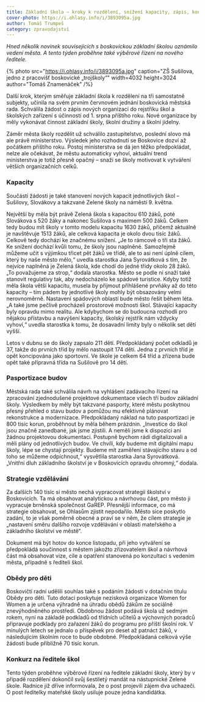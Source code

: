 ```yaml
---
title: Základní škola – kroky k rozdělení, snížení kapacity, zápis, konkurz na ředitele, investiční dluh a nová strategie
cover-photo: https://i.ohlasy.info/i/3893095a.jpg
author: Tomáš Trumpeš
category: zpravodajství
---
```


*Hned několik novinek souvisejících s boskovickou základní školou oznámilo vedení města. A tento týden proběhne také výběrové řízení na nového ředitele.*

{% photo src="https://i.ohlasy.info/i/3893095a.jpg" caption="ZŠ Sušilova, jedno z pracovišť boskovické „trojškoly“" width=4032 height=3024 author="Tomáš Znamenáček" /%}

Další krok, kterým směřuje základní škola k rozdělení na tři samostatně subjekty, učinila na svém prvním červnovém jednání boskovická městská rada. Schválila žádost o zápis nových organizací do rejstříku škol a školských zařízení s účinností od 1. srpna příštího roku. Nové organizace by měly vykonávat činnost základní školy, školní družiny a školní jídelny.

Záměr města školy rozdělit už schválilo zastupitelstvo, poslední slovo má ale právě ministerstvo. Výsledek jeho rozhodnutí se Boskovice dozví až počátkem příštího roku. Postoj ministerstva se dá jen těžko předpokládat, nelze ale očekávat, že městu automaticky vyhoví, aktuální trend ministerstva je totiž přesně opačný – snaží se školy motivovat k vytváření větších organizačních celků.

### Kapacity

Součástí žádosti je také stanovení nových kapacit jednotlivých škol – Sušilovy, Slovákovy a takzvané Zelené školy na náměstí 9. května.

Největší by měla být právě Zelená škola s kapacitou 610 žáků, poté Slovákova s 520 žáky a nakonec Sušilova s maximem 500 žáků. Celkem tedy budou mít školy v tomto modelu kapacitu 1630 žáků, přičemž aktuálně je navštěvuje 1513 žáků, ale celková kapacita je okolo dvou tisíc žáků. Celkově tedy dochází ke značnému snížení. „Je to rámcově o tři sta žáků. Ke snížení dochází kvůli tomu, že školy jsou naplněné. Samozřejmě můžeme učit s výjimkou třicet pět žáků ve třídě, ale to asi není úplně cílem, který by naše město mělo,“ uvedla starostka Jana Syrovátková s tím, že nejvíce naplněná je Zelená škola, kde chodí do jedné třídy okolo 28 žáků. „To považujeme za strop,“ dodala starostka. Město se podle ní snaží také stanovit regulativy tak, aby nedocházelo ke spádové turistice. Kdyby totiž měla škola větší kapacitu, musela by přijmout přihlášené prvňáky až do této kapacity – tím pádem by jednotlivé školy mohly být obsazovány velmi nerovnoměrně. Nastavení spádových oblastí bude město řešit během léta. „A také jsme pečlivě procházeli prostorové možnosti škol. Stávající kapacity byly opravdu mimo realitu. Ale kdybychom se do budoucna rozhodli pro nějakou přístavbu a navýšení kapacity, školský rejstřík nám vždycky vyhoví,“ uvedla starostka k tomu, že dosavadní limity byly o několik set dětí vyšší.

Letos v dubnu se do školy zapsalo 211 dětí. Předpokládaný počet odkladů je 37, takže do prvních tříd by mělo nastoupit 174 dětí. Jedna z prvních tříd je opět koncipována jako sportovní. Ve škole je celkem 64 tříd a zřízena bude opět také přípravná třída na Sušilově pro 14 dětí.

### Pasportizace budov

Městská rada také schválila návrh na vyhlášení zadávacího řízení na zpracování zjednodušené projektové dokumentace všech tří budov základní školy. Výsledkem by měly být takzvané pasporty, které městu poskytnou přesný přehled o stavu budov a pomůžou mu efektivně plánovat rekonstrukce a modernizace. Předpokládaný náklad na tuto pasportizaci je 800 tisíc korun, proběhnout by měla během prázdnin. „Investice do škol jsou značně zanedbané, jak jsme zjistili. A neměli jsme k dispozici ani žádnou projektovou dokumentaci. Postupně bychom rádi digitalizovali a měli plány od jednotlivých budov. Ve chvíli, kdy budeme mít digitální mapu školy, lépe se chystají projekty. Budeme mít zaměření stávajícího stavu a od toho se můžeme odpíchnout,“ vysvětlila starostka Jana Syrovátková. „Vnitřní dluh základního školství je v Boskovicích opravdu ohromný,“ dodala.

### Strategie vzdělávání

Za dalších 140 tisíc si město nechá vypracovat strategii školství v Boskovicích. Ta má obsahovat analytickou a návrhovou část, pro město ji vypracuje brněnská společnost GaREP. Přesnější informace, co má strategie obsahovat, se Ohlasům zjistit nepodařilo. Město sice poskytlo zadání, to je však poměrně obecné a praví se v něm, že cílem strategie je „nastavení směru dalšího rozvoje vzdělávání v oblasti mateřského a základního školství ve městě“.

Dokument má být hotov do konce listopadu, při jeho vytváření se předpokládá součinnost s městem jakožto zřizovatelem škol a návrhová část má obsahovat vize, cíle a opatření stanovená po konzultaci s vedením města, případně s řediteli škol.

### Obědy pro děti

Boskovičtí radní udělili souhlas také s podáním žádosti v dotačním titulu Obědy pro děti. Tuto dotaci poskytuje nezisková organizace Women for Women a je určena výhradně na úhradu obědů žákům ze sociálně znevýhodněného prostředí. Obdobnou žádost podává škola už sedmým rokem, nyní na základě podkladů od třídních učitelů a výchovných poradců připravuje podklady pro zařazení žáků do programu pro příští školní rok. V minulých letech se jednalo o příspěvek pro deset až patnáct žáků, v následujícím školním roce to bude obdobné. Předpokládaná celková výše žádosti bude přibližně 70 tisíc korun.

### Konkurz na ředitele škol

Tento týden proběhne výběrové řízení na ředitele základní školy, který by v případě rozdělení dokončil svůj šestiletý mandát na nástupnické Zelené škole. Radnice již dříve informovala, že o post projevili zájem dva uchazeči. O post ředitelky mateřské školy usiluje pouze jedna kandidátka.
